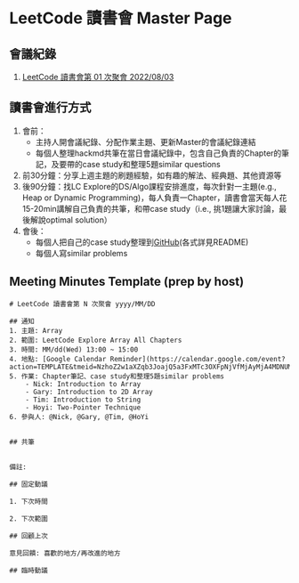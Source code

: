 # LeetCode 讀書會 Master Page

## 會議紀錄
01. [LeetCode 讀書會第 01 次聚會 2022/08/03](/TfMSwy2mRWi7K-1wQCQZQw)


## 讀書會進行方式
1. 會前：
    - 主持人開會議紀錄、分配作業主題、更新Master的會議紀錄連結
    - 每個人整理hackmd共筆在當日會議紀錄中，包含自己負責的Chapter的筆記，及要帶的case study和整理5題similar questions
3. 前30分鐘：分享上週主題的刷題經驗，如有趣的解法、經典題、其他資源等
4. 後90分鐘：找LC Explore的DS/Algo課程安排進度，每次針對一主題(e.g., Heap or Dynamic Programming)，每人負責一Chapter，讀書會當天每人花15-20min講解自己負責的共筆，和帶case study（i.e., 挑1題讓大家討論，最後解說optimal solution）
5. 會後：
    - 每個人把自己的case study整理到[GitHub]()(各式詳見README)
    - 每個人寫similar problems

## Meeting Minutes Template (prep by host)
```
# LeetCode 讀書會第 N 次聚會 yyyy/MM/DD

## 通知
1. 主題: Array
2. 範圍: LeetCode Explore Array All Chapters
3. 時間: MM/dd(Wed) 13:00 ~ 15:00
4. 地點: [Google Calendar Reminder](https://calendar.google.com/event?action=TEMPLATE&tmeid=NzhoZ2w1aXZqb3JoajQ5a3FxMTc3OXFpNjVfMjAyMjA4MDNUMDUwMDAwWiB5YzYzNzFAbnl1LmVkdQ&tmsrc=yc6371%40nyu.edu&scp=ALL)
5. 作業: Chapter筆記、case study和整理5題similar problems
    - Nick: Introduction to Array
    - Gary: Introduction to 2D Array
    - Tim: Introduction to String
    - Hoyi: Two-Pointer Technique
6. 參與人: @Nick, @Gary, @Tim, @HoYi


## 共筆


備註:

## 固定動議

1. 下次時間

2. 下次範圍

## 回顧上次

意見回饋: 喜歡的地方/再改進的地方

## 臨時動議
```
